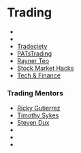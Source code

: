 # Trading
* <a href=""></a>
* <a href=""></a>
* <a href="https://www.youtube.com/channel/UC9qrrcSPGThjS_YfuX_RGag">Tradeciety</a>
* <a href="https://www.youtube.com/user/PATsTrading/videos">PATsTrading</a>
* <a href="https://www.youtube.com/channel/UCFSn-h8wTnhpKJMteN76Abg">Rayner Teo</a>
* <a href="https://www.youtube.com/channel/UCDHtuWu3DPZTh5qslLgZfKQ">Stock Market Hacks</a>
* <a href="https://www.youtube.com/channel/UCwAR5SElzS5RkZxVGvEnr0Q">Tech & Finance</a>
### Trading Mentors
* <a href="https://www.youtube.com/channel/UCtlAFoYl2aWb6pMiHCctQHA">Ricky Gutierrez</a>
* <a href="https://www.youtube.com/channel/UCoSG43KFjTe0trsteSQ46Ng">Timothy Sykes</a>
* <a href="https://www.youtube.com/channel/UCQO8KW89UmUxltx8pQPrDRQ">Steven Dux</a>
* <a href=""></a>
* <a href=""></a>
* <a href=""></a>
